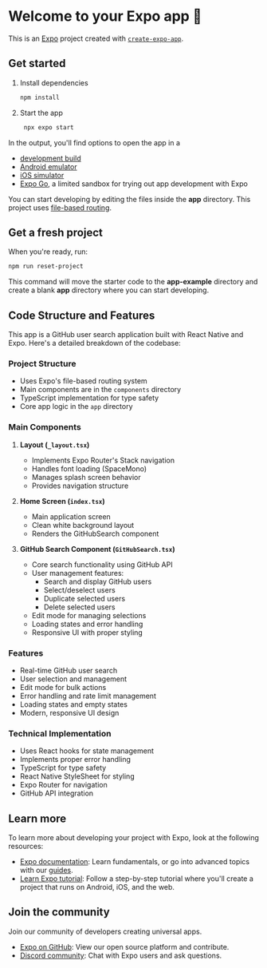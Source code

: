 # Welcome to your Expo app 👋

This is an [Expo](https://expo.dev) project created with [`create-expo-app`](https://www.npmjs.com/package/create-expo-app).

## Get started

1. Install dependencies

   ```bash
   npm install
   ```

2. Start the app

   ```bash
    npx expo start
   ```

In the output, you'll find options to open the app in a

- [development build](https://docs.expo.dev/develop/development-builds/introduction/)
- [Android emulator](https://docs.expo.dev/workflow/android-studio-emulator/)
- [iOS simulator](https://docs.expo.dev/workflow/ios-simulator/)
- [Expo Go](https://expo.dev/go), a limited sandbox for trying out app development with Expo

You can start developing by editing the files inside the **app** directory. This project uses [file-based routing](https://docs.expo.dev/router/introduction).

## Get a fresh project

When you're ready, run:

```bash
npm run reset-project
```

This command will move the starter code to the **app-example** directory and create a blank **app** directory where you can start developing.

## Code Structure and Features

This app is a GitHub user search application built with React Native and Expo. Here's a detailed breakdown of the codebase:

### Project Structure

- Uses Expo's file-based routing system
- Main components are in the `components` directory
- TypeScript implementation for type safety
- Core app logic in the `app` directory

### Main Components

1. **Layout (`_layout.tsx`)**

   - Implements Expo Router's Stack navigation
   - Handles font loading (SpaceMono)
   - Manages splash screen behavior
   - Provides navigation structure

2. **Home Screen (`index.tsx`)**

   - Main application screen
   - Clean white background layout
   - Renders the GitHubSearch component

3. **GitHub Search Component (`GitHubSearch.tsx`)**
   - Core search functionality using GitHub API
   - User management features:
     - Search and display GitHub users
     - Select/deselect users
     - Duplicate selected users
     - Delete selected users
   - Edit mode for managing selections
   - Loading states and error handling
   - Responsive UI with proper styling

### Features

- Real-time GitHub user search
- User selection and management
- Edit mode for bulk actions
- Error handling and rate limit management
- Loading states and empty states
- Modern, responsive UI design

### Technical Implementation

- Uses React hooks for state management
- Implements proper error handling
- TypeScript for type safety
- React Native StyleSheet for styling
- Expo Router for navigation
- GitHub API integration

## Learn more

To learn more about developing your project with Expo, look at the following resources:

- [Expo documentation](https://docs.expo.dev/): Learn fundamentals, or go into advanced topics with our [guides](https://docs.expo.dev/guides).
- [Learn Expo tutorial](https://docs.expo.dev/tutorial/introduction/): Follow a step-by-step tutorial where you'll create a project that runs on Android, iOS, and the web.

## Join the community

Join our community of developers creating universal apps.

- [Expo on GitHub](https://github.com/expo/expo): View our open source platform and contribute.
- [Discord community](https://chat.expo.dev): Chat with Expo users and ask questions.
